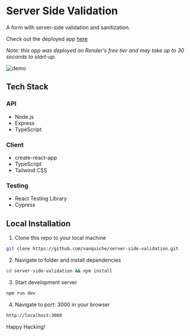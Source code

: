 # Server Side Validation

A form with server-side validation and sanitization.

Check out the deployed app [here](https://walkie-buddy.onrender.com/)

_Note: this app was deployed on Render's free tier and may take up to 30 seconds to start-up._

![demo](https://res.cloudinary.com/dvrs8gsj3/image/upload/v1668926577/walkie-buddy/chrome-capture-2022-10-20_xcxjba.gif)

## Tech Stack

### API

- Node.js
- Express
- TypeScript

### Client

- create-react-app
- TypeScript
- Tailwind CSS

### Testing

- React Testing Library
- Cypress

## Local Installation

1. Clone this repo to your local machine

```sh
git clone https://github.com/vanquiche/server-side-validation.git
```

2. Navigate to folder and install dependencies

```sh
cd server-side-validation && npm install
```

3. Start development server

```sh
npm run dev
```

4. Navigate to port: 3000 in your browser

```sh
http://localhost:3000
```

Happy Hacking!
